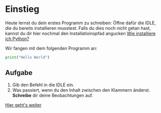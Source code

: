 # Einstieg

Heute lernst du dein erstes Programm zu schreiben: Öffne dafür die IDLE, die du bereits installieren musstest. Falls du dies noch nicht getan hast, kannst du dir hier nochmal den Installatioinspfad angucken [Wie installiere ich Python?](./Themen/Einrichtung/Wie%20ich%20Pyhton%20einrichte.md)

Wir fangen mit dem folgenden Programm an: 
```python
print("Hello World")
```

## Aufgabe
1) Gib den Befehl in die IDLE ein.
2) Was passiert, wenn du den Inhalt zwischen den Klammern änderst. __Schreibe__ dir deine Beobachtungen auf.

[Hier geht's weiter](./Lesson/Beobachtung.md)